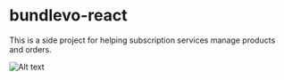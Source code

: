 # bundlevo-react

This is a side project for helping subscription services manage products and orders.

![Alt text](/relative/path/to/img.jpg?raw=true "Optional Title")
